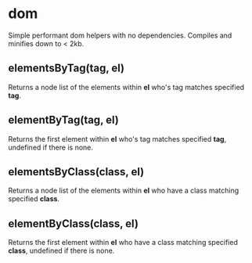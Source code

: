 # dom

Simple performant dom helpers with no dependencies.  Compiles and minifies down to < 2kb.

## elementsByTag(tag, el)

Returns a node list of the elements within **el** who's tag matches specified **tag**.

## elementByTag(tag, el)

Returns the first element within **el** who's tag matches specified **tag**, undefined if there is none.

## elementsByClass(class, el)

Returns a node list of the elements within **el** who have a class matching specified **class**.

## elementByClass(class, el)

Returns the first element within **el** who have a class matching specified **class**, undefined if there is none.
